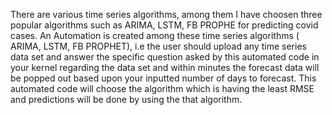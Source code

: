 There are various time series algorithms, among them I have choosen three popular algorithms such as ARIMA, LSTM, FB PROPHE for predicting covid cases.  An Automation is created among these time series algorithms ( ARIMA, LSTM, FB PROPHET), i.e the user should upload any time series data set and answer the specific question asked by this automated code in your kernel regarding the data set and within minutes the forecast data will be popped out based upon your inputted number of days to forecast. This automated code will choose the algorithm which is having the least RMSE and predictions will be done by using the that algorithm.
